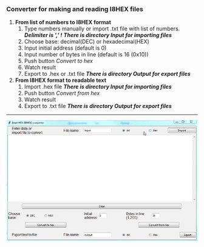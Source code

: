 ### Converter for making and reading I8HEX files
1. **From list of numbers to I8HEX format**
    1. Type numbers manually or import .txt file with list of numbers. ***Delimiter is ',' !*** ***There is directory Input for importing files***
    2. Choose base: decimal(DEC) or hexadecimal(HEX)
    3. Input initial address (default is 0)
    4. Input number of bytes in line (default is 16 (0x10))
    5. Push button _Convert to hex_
    6. Watch result
    7. Export to .hex or .txt file ***There is directory Output for export files***
2. **From I8HEX format to readable text**
    1. Import .hex file ***There is directory Input for importing files***
    2. Push button _Convert from hex_
    3. Watch result
    4. Export to .txt file ***There is directory Output for export files***
---
![How it works](https://github.com/VeronicaBionicle/i8hex-converter/blob/master/use.gif)
